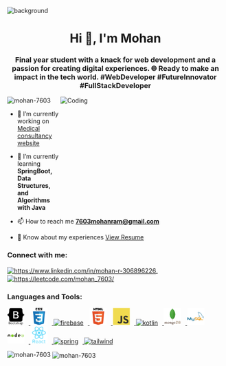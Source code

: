 ![background](https://github.com/Mohan-7603/Mohan-7603/assets/82595923/9a17c79f-38f5-44b2-831f-3bf884268c8f)

<h1 align="center">Hi 👋, I'm Mohan</h1>
<h3 align="center">Final year student with a knack for web development and a passion for creating digital experiences. 🌐 Ready to make an impact in the tech world. #WebDeveloper #FutureInnovator #FullStackDeveloper</h3>

<img align="right" alt="Coding" width="380" height="280" src="https://media0.giphy.com/media/qgQUggAC3Pfv687qPC/giphy.gif?cid=ecf05e4702js8ldvsnc6hxq1e6kazhivdmqo1vvd0p9qip9n&ep=v1_gifs_search&rid=giphy.gif&ct=g">

<p align="left">
  <img src="https://komarev.com/ghpvc/?username=mohan-7603&label=Profile%20views&color=0e75b6&style=flat" alt="mohan-7603" />
</p>

- 🔭 I’m currently working on [Medical consultancy website](https://github.com/Mohan-7603/Medical-Consultancy)

- 🌱 I’m currently learning **SpringBoot, Data Structures, and Algorithms with Java**

- 📫 How to reach me **7603mohanram@gmail.com**

- 📄 Know about my experiences [View Resume](https://drive.google.com/file/d/1F-HlqiPIMS4Pzesxz0THMl5FxhaG9pqm/view?usp=share_link)

<h3 align="left">Connect with me:</h3>
<p align="left">
  <a href="https://linkedin.com/in/https://www.linkedin.com/in/mohan-r-306896226" target="_blank">
    <img align="center" src="https://raw.githubusercontent.com/rahuldkjain/github-profile-readme-generator/master/src/images/icons/Social/linked-in-alt.svg" alt="https://www.linkedin.com/in/mohan-r-306896226" height="30" width="40" />
  </a>&nbsp;&nbsp;&nbsp;
  <a href="https://www.leetcode.com/https://leetcode.com/mohan_7603/" target="blank">
    <img align="center" src="https://raw.githubusercontent.com/rahuldkjain/github-profile-readme-generator/master/src/images/icons/Social/leet-code.svg" alt="https://leetcode.com/mohan_7603/" height="30" width="40" />
  </a>
</p>

<h3 align="left">Languages and Tools:</h3>
<p align="left">
  <div class="icon-container">
  <a href="https://getbootstrap.com" target="_blank" rel="noreferrer">
    <img src="https://raw.githubusercontent.com/devicons/devicon/master/icons/bootstrap/bootstrap-plain-wordmark.svg" alt="bootstrap" width="40" height="40" style="margin-right: 10px;" />
  </a>
  <a href="https://www.w3schools.com/css/" target="_blank" rel="noreferrer">
    <img src="https://raw.githubusercontent.com/devicons/devicon/master/icons/css3/css3-original-wordmark.svg" alt="css3" width="40" height="40" style="margin-right: 10px;" />
  </a>
  <a href="https://firebase.google.com/" target="_blank" rel="noreferrer">
    <img src="https://www.vectorlogo.zone/logos/firebase/firebase-icon.svg" alt="firebase" width="40" height="40" style="margin-right: 10px;" />
  </a>
  <a href="https://www.w3.org/html/" target="_blank" rel="noreferrer">
    <img src="https://raw.githubusercontent.com/devicons/devicon/master/icons/html5/html5-original-wordmark.svg" alt="html5" width="40" height="40" style="margin-right: 10px;" />
  </a>
  <a href="https://developer.mozilla.org/en-US/docs/Web/JavaScript" target="_blank" rel="noreferrer">
    <img src="https://raw.githubusercontent.com/devicons/devicon/master/icons/javascript/javascript-original.svg" alt="javascript" width="40" height="40" style="margin-right: 10px;" />
  </a>
  <a href="https://kotlinlang.org" target="_blank" rel="noreferrer">
    <img src="https://www.vectorlogo.zone/logos/kotlinlang/kotlinlang-icon.svg" alt="kotlin" width="40" height="40" style="margin-right: 10px;" />
  </a>
  <a href="https://www.mongodb.com/" target="_blank" rel="noreferrer">
    <img src="https://raw.githubusercontent.com/devicons/devicon/master/icons/mongodb/mongodb-original-wordmark.svg" alt="mongodb" width="40" height="40" style="margin-right: 10px;" />
  </a>
  <a href="https://www.mysql.com/" target="_blank" rel="noreferrer">
    <img src="https://raw.githubusercontent.com/devicons/devicon/master/icons/mysql/mysql-original-wordmark.svg" alt="mysql" width="40" height="40" style="margin-right: 10px;" />
  </a>
  <a href="https://nodejs.org" target="_blank" rel="noreferrer">
    <img src="https://raw.githubusercontent.com/devicons/devicon/master/icons/nodejs/nodejs-original-wordmark.svg" alt="nodejs" width="40" height="40" style="margin-right: 10px;" />
  </a>
  <a href="https://reactjs.org/" target="_blank" rel="noreferrer">
    <img src="https://raw.githubusercontent.com/devicons/devicon/master/icons/react/react-original-wordmark.svg" alt="react" width="40" height="40" style="margin-right: 10px;" />
  </a>
  <a href="https://spring.io/" target="_blank" rel="noreferrer">
    <img src="https://www.vectorlogo.zone/logos/springio/springio-icon.svg" alt="spring" width="40" height="40" style="margin-right: 10px;" />
  </a>
  <a href="https://tailwindcss.com/" target="_blank" rel="noreferrer">
    <img src="https://www.vectorlogo.zone/logos/tailwindcss/tailwindcss-icon.svg" alt="tailwind" width="40" height="40" style="margin-right: 10px;" />
  </a>
  </div>
</p>

<p><img align="left" src="https://github-readme-stats.vercel.app/api/top-langs?username=mohan-7603&show_icons=true&locale=en&layout=compact" alt="mohan-7603" /></p>

<p>&nbsp;<img align="center" src="https://github-readme-stats.vercel.app/api?username=mohan-7603&show_icons=true&locale=en" alt="mohan-7603" /></p>
